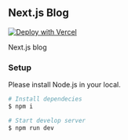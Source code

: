## Next.js Blog

[![Deploy with Vercel](https://vercel.com/button)](https://vercel.com/import/git?s=https%3A%2F%2Fgithub.com%2FYopiNoji%2Fnext-js-blog)

Next.js blog

### Setup

Please install Node.js in your local.

```bash
# Install dependecies
$ npm i

# Start develop server
$ npm run dev
```
